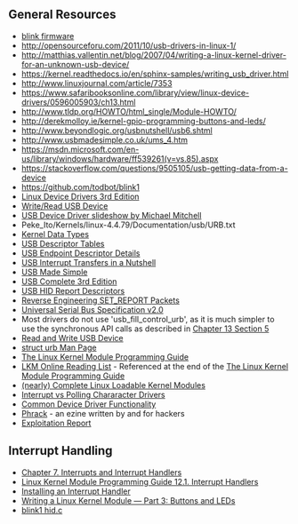 ## General Resources
* [blink firmware](https://github.com/todbot/blink1/blob/master/hardware/firmware/blink1.c)
* http://opensourceforu.com/2011/10/usb-drivers-in-linux-1/
* http://matthias.vallentin.net/blog/2007/04/writing-a-linux-kernel-driver-for-an-unknown-usb-device/
* https://kernel.readthedocs.io/en/sphinx-samples/writing_usb_driver.html
* http://www.linuxjournal.com/article/7353
* https://www.safaribooksonline.com/library/view/linux-device-drivers/0596005903/ch13.html
* http://www.tldp.org/HOWTO/html_single/Module-HOWTO/
* http://derekmolloy.ie/kernel-gpio-programming-buttons-and-leds/
* http://www.beyondlogic.org/usbnutshell/usb6.shtml
* http://www.usbmadesimple.co.uk/ums_4.htm
* https://msdn.microsoft.com/en-us/library/windows/hardware/ff539261(v=vs.85).aspx
* https://stackoverflow.com/questions/9505105/usb-getting-data-from-a-device
* https://github.com/todbot/blink1
* [Linux Device Drivers 3rd Edition](http://www.free-electrons.com/doc/books/ldd3.pdf)
* [Write/Read USB Device](http://opensourceforu.com/2011/12/data-transfers-to-from-usb-devices/)
* [USB Device Driver slideshow by Michael Mitchell](ww2.cs.fsu.edu/~stanovic/teaching/ldd_summer_2014/notes/usb/usb_drivers.ppt)
* Peke_Ito/Kernels/linux-4.4.79/Documentation/usb/URB.txt
* [Kernel Data Types](http://ww2.cs.fsu.edu/~stanovic/teaching/ldd_summer_2014/notes/lecture_data_types.ppt)
* [USB Descriptor Tables](http://www.beyondlogic.org/usbnutshell/usb5.shtml)
* [USB Endpoint Descriptor Details](https://www.keil.com/pack/doc/mw/USB/html/_u_s_b__endpoint__descriptor.html)
* [USB Interrupt Transfers in a Nutshell](http://www.beyondlogic.org/usbnutshell/usb4.shtml#Interrupt)
* [USB Made Simple](http://www.usbmadesimple.co.uk/ums_4.htm)
* [USB Complete 3rd Edition](http://s.eeweb.com/members/mark_harrington/answers/1333179451-USB_Complete_3rdEdition.pdf)
* [USB HID Report Descriptors](http://eleccelerator.com/tutorial-about-usb-hid-report-descriptors/)
* [Reverse Engineering SET_REPORT Packets](https://hackaday.io/project/5301/logs)
* [Universal Serial Bus Specification v2.0](sdphca.ucsd.edu/lab_equip_manuals/usb_20.pdf)
* Most drivers do not use 'usb_fill_control_urb', as it is much simpler to use the synchronous API calls as described in [Chapter 13 Section 5](http://www.makelinux.net/ldd3/chp-13-sect-5#chp-13-sect-5)
* [Read and Write USB Device](https://sysplay.in/blog/tag/usb-data-transfer/)
* [struct urb Man Page](https://www.systutorials.com/docs/linux/man/9-struct_urb/)
* [The Linux Kernel Module Programming Guide](http://www.tldp.org/LDP/lkmpg/2.6/html/lkmpg.html)
* [LKM Online Reading List](http://www.dit.upm.es//~jmseyas/linux/kernel/hackers-docs.html) - Referenced at the end of the [The Linux Kernel Module Programming Guide](http://www.tldp.org/LDP/lkmpg/2.6/html/lkmpg.html)
* [(nearly) Complete Linux Loadable Kernel Modules](https://dl.packetstormsecurity.net/docs/hack/LKM_HACKING.html)
* [Interrupt vs Polling Chararacter Drivers](http://en.tldp.org/LDP/khg/HyperNews/get/devices/char.html)
* [Common Device Driver Functionality](http://en.tldp.org/LDP/khg/HyperNews/get/devices/reference.html)
* [Phrack](http://www.phrack.org/) - an ezine written by and for hackers 
* [Exploitation Report](http://kghosh.yoll.net/)

## Interrupt Handling
* [Chapter 7. Interrupts and Interrupt Handlers](https://notes.shichao.io/lkd/ch7/)
* [Linux Kernel Module Programming Guide 12.1. Interrupt Handlers](http://www.tldp.org/LDP/lkmpg/2.6/html/x1256.html)
* [Installing an Interrupt Handler](http://www.makelinux.net/ldd3/chp-10-sect-2)
* [Writing a Linux Kernel Module — Part 3: Buttons and LEDs](http://derekmolloy.ie/kernel-gpio-programming-buttons-and-leds/)
* [blink1 hid.c](https://github.com/todbot/blink1/blob/aedb03fcfb68461c570e4a76dc3b5d6a1d3a5e82/commandline/hidapi/linux/hid.c)
